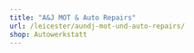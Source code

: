 ```yaml
---
title: "A&J MOT & Auto Repairs"
url: /leicester/aundj-mot-und-auto-repairs/
shop: Autowerkstatt
---
```

